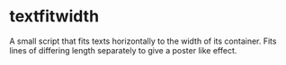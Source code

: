 # textfitwidth
A small script that fits texts horizontally to the width of its container. Fits lines of differing length separately to give a poster like effect.
